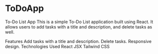 # ToDoApp
To-Do List App
This is a simple To-Do List application built using React. It allows users to add tasks with a title and description, and delete tasks as well.

Features
Add tasks with a title and description.
Delete tasks.
Responsive design.
Technologies Used
React
JSX
Tailwind CSS